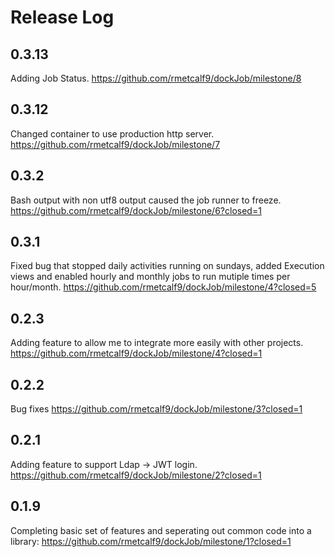 # Release Log

## 0.3.13

Adding Job Status.
https://github.com/rmetcalf9/dockJob/milestone/8

## 0.3.12

Changed container to use production http server.
https://github.com/rmetcalf9/dockJob/milestone/7

## 0.3.2

Bash output with non utf8 output caused the job runner to freeze.
https://github.com/rmetcalf9/dockJob/milestone/6?closed=1

## 0.3.1

Fixed bug that stopped daily activities running on sundays, added Execution views and enabled hourly and monthly jobs to run mutiple times per hour/month.
https://github.com/rmetcalf9/dockJob/milestone/4?closed=5

## 0.2.3

Adding feature to allow me to integrate more easily with other projects.
https://github.com/rmetcalf9/dockJob/milestone/4?closed=1

## 0.2.2

Bug fixes
https://github.com/rmetcalf9/dockJob/milestone/3?closed=1


## 0.2.1

Adding feature to support Ldap -> JWT login.
https://github.com/rmetcalf9/dockJob/milestone/2?closed=1

## 0.1.9

Completing basic set of features and seperating out common code into a library:
https://github.com/rmetcalf9/dockJob/milestone/1?closed=1
